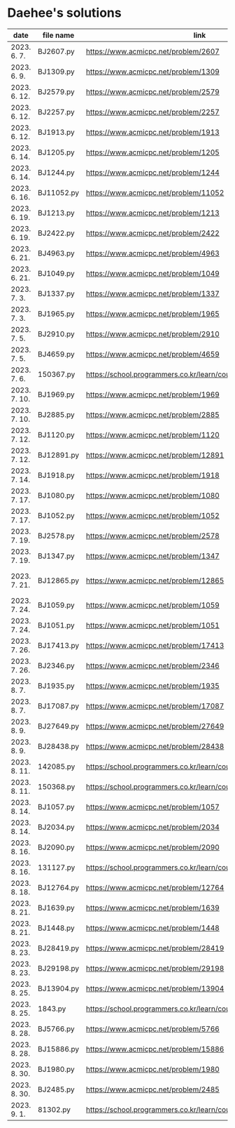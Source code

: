 # Daehee's solutions
|     date     | file name  |                               link                               |                       type                      |               remarks               |
| ------------ | ---------- | ---------------------------------------------------------------- | ----------------------------------------------- | ----------------------------------- |
| 2023. 6. 7.  | BJ2607.py  | https://www.acmicpc.net/problem/2607                             | string                                          |                                     |
| 2023. 6. 9.  | BJ1309.py  | https://www.acmicpc.net/problem/1309                             | dynamic programming                             |                                     |
| 2023. 6. 12. | BJ2579.py  | https://www.acmicpc.net/problem/2579                             | dynamic programming                             |                                     |
| 2023. 6. 12. | BJ2257.py  | https://www.acmicpc.net/problem/2257                             | stack, string                                   |                                     |
| 2023. 6. 12. | BJ1913.py  | https://www.acmicpc.net/problem/1913                             |                                                 |                                     |
| 2023. 6. 14. | BJ1205.py  | https://www.acmicpc.net/problem/1205                             |                                                 |                                     |
| 2023. 6. 14. | BJ1244.py  | https://www.acmicpc.net/problem/1244                             | simulation                                      |                                     |
| 2023. 6. 16. | BJ11052.py | https://www.acmicpc.net/problem/11052                            | dynamic programming                             |                                     |
| 2023. 6. 19. | BJ1213.py  | https://www.acmicpc.net/problem/1213                             | string, greedy                                  |                                     |
| 2023. 6. 19. | BJ2422.py  | https://www.acmicpc.net/problem/2422                             | brute force                                     |                                     |
| 2023. 6. 21. | BJ4963.py  | https://www.acmicpc.net/problem/4963                             | graph theory/search, BFS/DFS                    | not solved                          |
| 2023. 6. 21. | BJ1049.py  | https://www.acmicpc.net/problem/1049                             | mathematics(?), greedy                          | not solved                          |
| 2023. 7. 3.  | BJ1337.py  | https://www.acmicpc.net/problem/1337                             | sorting, 2-pointer                              |                                     |
| 2023. 7. 3.  | BJ1965.py  | https://www.acmicpc.net/problem/1965                             | dynamic programming                             |                                     |
| 2023. 7. 5.  | BJ2910.py  | https://www.acmicpc.net/problem/2910                             | set/map by hashing, sorting                     |                                     |
| 2023. 7. 5.  | BJ4659.py  | https://www.acmicpc.net/problem/4659                             | string                                          |                                     |
| 2023. 7. 6.  | 150367.py  | https://school.programmers.co.kr/learn/courses/30/lessons/150367 | binary tree                                     | not solved                          |
| 2023. 7. 10. | BJ1969.py  | https://www.acmicpc.net/problem/1969                             | string, greedy, brute force                     |                                     |
| 2023. 7. 10. | BJ2885.py  | https://www.acmicpc.net/problem/2885                             | mathematics(number theory), greedy              |                                     |
| 2023. 7. 12. | BJ1120.py  | https://www.acmicpc.net/problem/1120                             | string, brute force                             |                                     |
| 2023. 7. 12. | BJ12891.py | https://www.acmicpc.net/problem/12891                            | string, sliding window                          |                                     |
| 2023. 7. 14. | BJ1918.py  | https://www.acmicpc.net/problem/1918                             | stack                                           | not solved                          |
| 2023. 7. 17. | BJ1080.py  | https://www.acmicpc.net/problem/1080                             | greedy                                          |                                     |
| 2023. 7. 17. | BJ1052.py  | https://www.acmicpc.net/problem/1052                             | mathematics(?), greedy, bitmasking              |                                     |
| 2023. 7. 19. | BJ2578.py  | https://www.acmicpc.net/problem/2578                             | simulation                                      |                                     |
| 2023. 7. 19. | BJ1347.py  | https://www.acmicpc.net/problem/1347                             | simulation                                      |                                     |
| 2023. 7. 21. | BJ12865.py | https://www.acmicpc.net/problem/12865                            | dynamic programming, knapsack                   |                                     |
| 2023. 7. 24. | BJ1059.py  | https://www.acmicpc.net/problem/1059                             | mathematics(?), brute force, sorting            |                                     |
| 2023. 7. 24. | BJ1051.py  | https://www.acmicpc.net/problem/1051                             | brute force                                     |                                     |
| 2023. 7. 26. | BJ17413.py | https://www.acmicpc.net/problem/17413                            | stack, string                                   |                                     |
| 2023. 7. 26. | BJ2346.py  | https://www.acmicpc.net/problem/2346                             | deque                                           |                                     |
| 2023. 8. 7.  | BJ1935.py  | https://www.acmicpc.net/problem/1935                             | stack                                           |                                     |
| 2023. 8. 7.  | BJ17087.py | https://www.acmicpc.net/problem/17087                            | mathematics(number theory), euclidean           |                                     |
| 2023. 8. 9.  | BJ27649.py | https://www.acmicpc.net/problem/27649                            | string, parsing                                 |                                     |
| 2023. 8. 9.  | BJ28438.py | https://www.acmicpc.net/problem/28438                            | mathematics(?), ad-hoc                          |                                     |
| 2023. 8. 11. | 142085.py  | https://school.programmers.co.kr/learn/courses/30/lessons/142085 | heap                                            |                                     |
| 2023. 8. 11. | 150368.py  | https://school.programmers.co.kr/learn/courses/30/lessons/150368 | brute force                                     |                                     |
| 2023. 8. 14. | BJ1057.py  | https://www.acmicpc.net/problem/1057                             | mathematics(?), brute force                     |                                     |
| 2023. 8. 14. | BJ2034.py  | https://www.acmicpc.net/problem/2034                             | mathematics(number theory), euclidean           |                                     |
| 2023. 8. 16. | BJ2090.py  | https://www.acmicpc.net/problem/2090                             |                                                 |                                     |
| 2023. 8. 16. | 131127.py  | https://school.programmers.co.kr/learn/courses/30/lessons/131127 | sliding window                                  |                                     |
| 2023. 8. 18. | BJ12764.py | https://www.acmicpc.net/problem/12764                            | simulation, priority queue                      | not solved                          |
| 2023. 8. 21. | BJ1639.py  | https://www.acmicpc.net/problem/1639                             | brute force                                     |                                     |
| 2023. 8. 21. | BJ1448.py  | https://www.acmicpc.net/problem/1448                             | mathematics(?), greedy, sorting                 |                                     |
| 2023. 8. 23. | BJ28419.py | https://www.acmicpc.net/problem/28419                            | mathematics(?), ad-hoc                          |                                     |
| 2023. 8. 23. | BJ29198.py | https://www.acmicpc.net/problem/29198                            | string, greedy, sorting                         |                                     |
| 2023. 8. 25. | BJ13904.py | https://www.acmicpc.net/problem/13904                            | greedy, sorting, priority queue                 | not solved                          |
| 2023. 8. 25. | 1843.py    | https://school.programmers.co.kr/learn/courses/30/lessons/1843   |                                                 | not solved                          |
| 2023. 8. 28. | BJ5766.py  | https://www.acmicpc.net/problem/5766                             |                                                 |                                     |
| 2023. 8. 28. | BJ15886.py | https://www.acmicpc.net/problem/15886                            | graph theory, string                            |                                     |
| 2023. 8. 30. | BJ1980.py  | https://www.acmicpc.net/problem/1980                             | mathematics(?), brute force                     |                                     |
| 2023. 8. 30. | BJ2485.py  | https://www.acmicpc.net/problem/2485                             | mathematics(number theory), euclidean           |                                     |
| 2023. 9. 1.  | 81302.py   | https://school.programmers.co.kr/learn/courses/30/lessons/81302  |                                                 |                                     |
